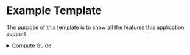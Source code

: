 # Example Template

The purpose of this template is to show all the features this application support

<details style="margin-bottom:20px;">
<summary>Compute Guide</summary>
<div style="padding-left:20px">

## Function Call

## JS Script

## CronJob

## CronJob + Multicore

</div>
</summary>
</details>